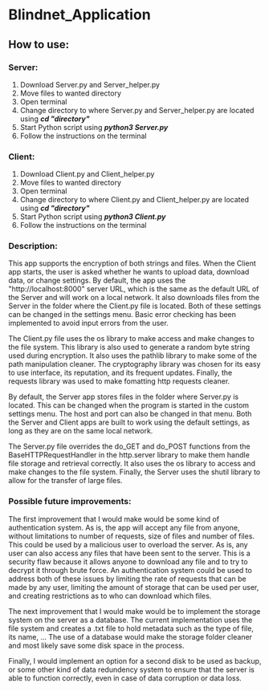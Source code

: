 
# Blindnet_Application

## How to use: 

### Server:

1. Download Server.py and Server_helper.py
2. Move files to wanted directory
3. Open terminal
4. Change directory to where Server.py and Server_helper.py are located using <em><strong>cd "directory"</strong></em>
5. Start Python script using <em><strong>python3 Server.py</strong></em>
6. Follow the instructions on the terminal

### Client: 

1. Download Client.py and Client_helper.py
2. Move files to wanted directory
3. Open terminal
4. Change directory to where Client.py and Client_helper.py are located using <em><strong>cd "directory"</strong></em>
5. Start Python script using <em><strong>python3 Client.py</strong></em>
6. Follow the instructions on the terminal

### Description: 

<p>
This app supports the encryption of both strings and files. When the Client app starts, the user is asked whether 
he wants to upload data, download data, or change settings. By default, the app uses the "http://localhost:8000" server URL, 
which is the same as the default URL of the Server and will work on a local network. It also downloads files from the Server
in the folder where the Client.py file is located. Both of these settings can be changed in the settings menu.
Basic error checking has been implemented to avoid input errors from the user. 
</p>


<p>
The Client.py file uses the os library to make access and make changes to the file system. This library is also used to generate a
random byte string used during encryption. It also uses the pathlib library to make some of the path manipulation cleaner. 
The cryptography library was chosen for its easy to use interface, its reputation, and its frequent updates. Finally, the
requests library was used to make fomatting http requests cleaner. 
</p>

<p>
By default, the Server app stores files in the folder where Server.py is located. This can be changed when the program is started in the
custom settings menu. The host and port can also be changed in that menu. Both the Server and Client apps are built to work using the 
default settings, as long as they are on the same local network. 
</p>

<p>
The Server.py file overrides the do_GET and do_POST functions from the BaseHTTPRequestHandler in the http.server library to 
make them handle file storage and retrieval correctly. It also uses the os library to access and make changes to the file system. 
Finally, the Server uses the shutil library to allow for the transfer of large files. 
</p>

### Possible future improvements:

<p>
The first improvement that I would make would be some kind of authentication system. As is, the app will accept any file from anyone, 
without limitations to number of requests, size of files and number of files. This could be used by a malicious user to overload the
server. As is, any user can also access any files that have been sent to the server. This is a security flaw because it allows anyone
to download any file and to try to decrypt it through brute force. An authentication system could be used to address both of these 
issues by limiting the rate of requests that can be made by any user, limiting the amount of storage that can be used per user, and 
creating restrictions as to who can download which files. 
</p>


<p>
The next improvement that I would make would be to implement the storage system on the server as a database. The current implementation
uses the file system and creates a .txt file to hold metadata such as the type of file, its name, ... The use of a database would make the
storage folder cleaner and most likely save some disk space in the process. 
</p>

<p>
Finally, I would implement an option for a second disk to be used as backup, or some other kind of data redundency system to ensure that
the server is able to function correctly, even in case of data corruption or data loss. 
</p>
